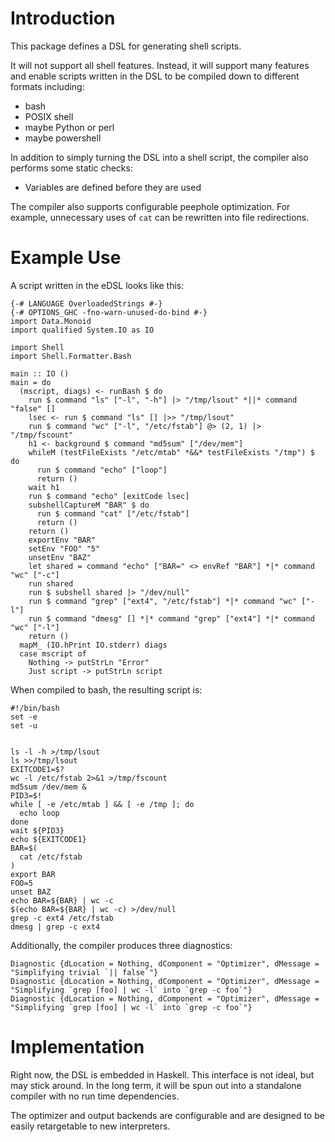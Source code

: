 # Introduction

This package defines a DSL for generating shell scripts.

It will not support all shell features.  Instead, it will support many
features and enable scripts written in the DSL to be compiled down to
different formats including:

 * bash
 * POSIX shell
 * maybe Python or perl
 * maybe powershell

In addition to simply turning the DSL into a shell script, the
compiler also performs some static checks:

 * Variables are defined before they are used

The compiler also supports configurable peephole optimization.  For
example, unnecessary uses of `cat` can be rewritten into file
redirections.

# Example Use

A script written in the eDSL looks like this:

```{.haskell}
{-# LANGUAGE OverloadedStrings #-}
{-# OPTIONS_GHC -fno-warn-unused-do-bind #-}
import Data.Monoid
import qualified System.IO as IO

import Shell
import Shell.Formatter.Bash

main :: IO ()
main = do
  (mscript, diags) <- runBash $ do
    run $ command "ls" ["-l", "-h"] |> "/tmp/lsout" *||* command "false" []
    lsec <- run $ command "ls" [] |>> "/tmp/lsout"
    run $ command "wc" ["-l", "/etc/fstab"] @> (2, 1) |> "/tmp/fscount"
    h1 <- background $ command "md5sum" ["/dev/mem"]
    whileM (testFileExists "/etc/mtab" *&&* testFileExists "/tmp") $ do
      run $ command "echo" ["loop"]
      return ()
    wait h1
    run $ command "echo" [exitCode lsec]
    subshellCaptureM "BAR" $ do
      run $ command "cat" ["/etc/fstab"]
      return ()
    return ()
    exportEnv "BAR"
    setEnv "FOO" "5"
    unsetEnv "BAZ"
    let shared = command "echo" ["BAR=" <> envRef "BAR"] *|* command "wc" ["-c"]
    run shared
    run $ subshell shared |> "/dev/null"
    run $ command "grep" ["ext4", "/etc/fstab"] *|* command "wc" ["-l"]
    run $ command "dmesg" [] *|* command "grep" ["ext4"] *|* command "wc" ["-l"]
    return ()
  mapM_ (IO.hPrint IO.stderr) diags
  case mscript of
    Nothing -> putStrLn "Error"
    Just script -> putStrLn script
```

When compiled to bash, the resulting script is:

```{.bash}
#!/bin/bash
set -e
set -u


ls -l -h >/tmp/lsout
ls >>/tmp/lsout
EXITCODE1=$?
wc -l /etc/fstab 2>&1 >/tmp/fscount
md5sum /dev/mem &
PID3=$!
while [ -e /etc/mtab ] && [ -e /tmp ]; do
  echo loop
done
wait ${PID3}
echo ${EXITCODE1}
BAR=$(
  cat /etc/fstab
)
export BAR
FOO=5
unset BAZ
echo BAR=${BAR} | wc -c
$(echo BAR=${BAR} | wc -c) >/dev/null
grep -c ext4 /etc/fstab
dmesg | grep -c ext4
```

Additionally, the compiler produces three diagnostics:

```
Diagnostic {dLocation = Nothing, dComponent = "Optimizer", dMessage = "Simplifying trivial `|| false`"}
Diagnostic {dLocation = Nothing, dComponent = "Optimizer", dMessage = "Simplifying `grep [foo] | wc -l` into `grep -c foo`"}
Diagnostic {dLocation = Nothing, dComponent = "Optimizer", dMessage = "Simplifying `grep [foo] | wc -l` into `grep -c foo`"}
```

# Implementation

Right now, the DSL is embedded in Haskell.  This interface is not
ideal, but may stick around.  In the long term, it will be spun out
into a standalone compiler with no run time dependencies.

The optimizer and output backends are configurable and are designed to
be easily retargetable to new interpreters.
